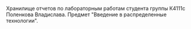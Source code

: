 Хранилище отчетов по лабораторным работам студента группы К4111с Поленкова Владислава. Предмет "Введение в распределенные технологии".
